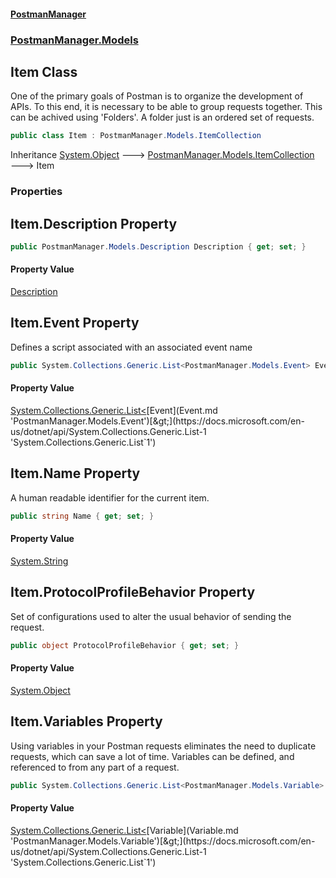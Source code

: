 #### [PostmanManager](PostmanManager.md 'PostmanManager')
### [PostmanManager.Models](PostmanManager.md#PostmanManager.Models 'PostmanManager.Models')

## Item Class

One of the primary goals of Postman is to organize the development of APIs. 
To this end, it is necessary to be able to group requests together. This 
can be achived using 'Folders'. A folder just is an ordered set of requests.

```csharp
public class Item : PostmanManager.Models.ItemCollection
```

Inheritance [System.Object](https://docs.microsoft.com/en-us/dotnet/api/System.Object 'System.Object') &#129106; [PostmanManager.Models.ItemCollection](https://docs.microsoft.com/en-us/dotnet/api/PostmanManager.Models.ItemCollection 'PostmanManager.Models.ItemCollection') &#129106; Item
### Properties

<a name='PostmanManager.Models.Item.Description'></a>

## Item.Description Property

```csharp
public PostmanManager.Models.Description Description { get; set; }
```

#### Property Value
[Description](Description.md 'PostmanManager.Models.Description')

<a name='PostmanManager.Models.Item.Event'></a>

## Item.Event Property

Defines a script associated with an associated event name

```csharp
public System.Collections.Generic.List<PostmanManager.Models.Event> Event { get; set; }
```

#### Property Value
[System.Collections.Generic.List&lt;](https://docs.microsoft.com/en-us/dotnet/api/System.Collections.Generic.List-1 'System.Collections.Generic.List`1')[Event](Event.md 'PostmanManager.Models.Event')[&gt;](https://docs.microsoft.com/en-us/dotnet/api/System.Collections.Generic.List-1 'System.Collections.Generic.List`1')

<a name='PostmanManager.Models.Item.Name'></a>

## Item.Name Property

A human readable identifier for the current item.

```csharp
public string Name { get; set; }
```

#### Property Value
[System.String](https://docs.microsoft.com/en-us/dotnet/api/System.String 'System.String')

<a name='PostmanManager.Models.Item.ProtocolProfileBehavior'></a>

## Item.ProtocolProfileBehavior Property

Set of configurations used to alter the usual behavior of sending the request.

```csharp
public object ProtocolProfileBehavior { get; set; }
```

#### Property Value
[System.Object](https://docs.microsoft.com/en-us/dotnet/api/System.Object 'System.Object')

<a name='PostmanManager.Models.Item.Variables'></a>

## Item.Variables Property

Using variables in your Postman requests eliminates 
the need to duplicate requests, which can save a 
lot of time. Variables can be defined, and referenced 
to from any part of a request.

```csharp
public System.Collections.Generic.List<PostmanManager.Models.Variable> Variables { get; set; }
```

#### Property Value
[System.Collections.Generic.List&lt;](https://docs.microsoft.com/en-us/dotnet/api/System.Collections.Generic.List-1 'System.Collections.Generic.List`1')[Variable](Variable.md 'PostmanManager.Models.Variable')[&gt;](https://docs.microsoft.com/en-us/dotnet/api/System.Collections.Generic.List-1 'System.Collections.Generic.List`1')
